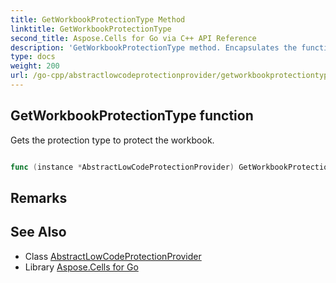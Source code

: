 ```yaml
---
title: GetWorkbookProtectionType Method 
linktitle: GetWorkbookProtectionType
second_title: Aspose.Cells for Go via C++ API Reference
description: 'GetWorkbookProtectionType method. Encapsulates the function that represents getworkbookprotectiontype in Go.'
type: docs
weight: 200
url: /go-cpp/abstractlowcodeprotectionprovider/getworkbookprotectiontype/
---
```


## GetWorkbookProtectionType function

Gets the protection type to protect the workbook.

```go

func (instance *AbstractLowCodeProtectionProvider) GetWorkbookProtectionType()  (ProtectionType,  error) 

```

## Remarks


## See Also

* Class [AbstractLowCodeProtectionProvider](../)
* Library [Aspose.Cells for Go](../../)
